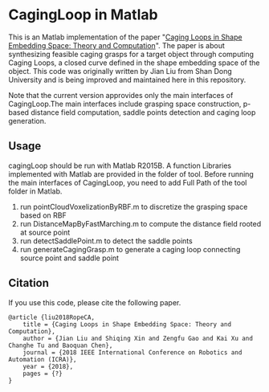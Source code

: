 # CagingLoop in Matlab
This is an Matlab implementation of the paper "[Caging Loops in Shape Embedding Space: Theory and Computation](https://kevinkaixu.net/papers/liu_icra18_grasp.pdf)". The paper is about synthesizing feasible caging grasps for a target object through computing Caging Loops, a closed curve defined in the shape embedding space of the object. This code was originally written by Jian Liu from Shan Dong University and is being improved and maintained here in this repository.

Note that the current version approvides only the main interfaces of CagingLoop.The main interfaces include grasping space construction, p-based distance field computation, saddle points detection and caging loop generation.

## Usage
cagingLoop should be run with Matlab R2015B. A function Libraries implemented with Matlab are provided in the folder of tool.
Before running the main interfaces of CagingLoop, you need to add Full Path of the tool folder in Matlab.

1. run pointCloudVoxelizationByRBF.m to discretize the grasping space based on RBF
2. run DistanceMapByFastMarching.m to compute the distance field rooted at source point
3. run detectSaddlePoint.m to detect the saddle points
4. run generateCagingGrasp.m to generate a caging loop connecting source point and saddle point

## Citation
If you use this code, please cite the following paper.
```
@article {liu2018RopeCA,
	title = {Caging Loops in Shape Embedding Space: Theory and Computation},
	author = {Jian Liu and Shiqing Xin and Zengfu Gao and Kai Xu and Changhe Tu and Baoquan Chen},
	journal = {2018 IEEE International Conference on Robotics and Automation (ICRA)},
  	year = {2018},
	pages = {?}
}
```
